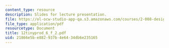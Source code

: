 ```yaml
---
content_type: resource
description: Slides for lecture presentation.
file: https://ol-ocw-studio-app-qa.s3.amazonaws.com/courses/2-008-design-and-manufacturing-ii-spring-2004/21866e5be882937b4e6434db6e235165_12tinyprod_6_f_2.pdf
file_type: application/pdf
resourcetype: Document
title: 12tinyprod_6_f_2.pdf
uid: 21866e5b-e882-937b-4e64-34db6e235165
---
```

